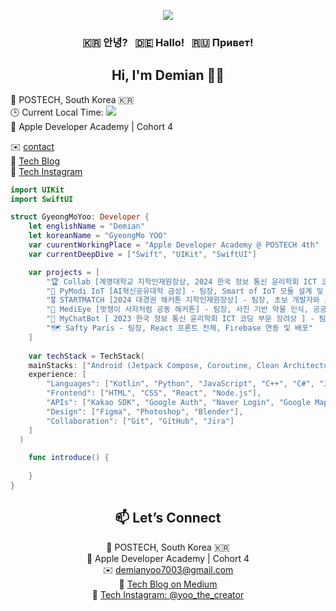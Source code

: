 <!-- 🔥 애니메이션 배너 (색상 커스터마이징) -->
<p align="center">
  <img src="https://capsule-render.vercel.app/api?type=waving&color=0:4facfe,100:00f2fe&height=280&section=header&text=Support%20Your%20Life%20By%20My%20Creation&fontSize=45&fontAlign=50&fontAlignY=40&desc=Crafting%20Focus%20With%20Code&descSize=20&descAlign=50&descAlignY=65"/>
</p>

<h3 align="center">🇰🇷 안녕? &nbsp; 🇩🇪 Hallo! &nbsp; 🇷🇺 Привет!</h3>
<h2 align="center">Hi, I'm Demian 🧑‍💻</h2>

<p align="center">

  <!-- 📍 Location -->
📍 POSTECH, South Korea 🇰🇷 <br>
🕒 Current Local Time: <img src="https://img.shields.io/badge/KST-UTC%2B9-blue?style=flat-square" /> <br>
🍎 Apple Developer Academy | Cohort 4 <br>

✉️ <a href="mailto:demianyoo7003@gmail.com">contact</a> <br>
📝 <a href="https://medium.com/@ykm7003">Tech Blog</a> <br>
📸 <a href="https://www.instagram.com/yoo_the_creator">Tech Instagram</a>

</p>

```swift
import UIKit
import SwiftUI

struct GyeongMoYoo: Developer {
    let englishName = "Demian"
    let koreanName = "GyeongMo YOO"
    var cuurentWorkingPlace = "Apple Developer Academy @ POSTECH 4th"
    var currentDeepDive = ["Swift", "UIKit", "SwiftUI"]

    var projects = [
        "🏆 Collab [계명대학교 지학인재원장상, 2024 한국 정보 통신 윤리학회 ICT 코딩 부문 우수상] - 팀장, 전체 앱 기획, 디자인, Android 앱 개발 담당",
        "🥇 PyModi IoT [AI혁신공유대학 금상] - 팀장, Smart of IoT 모듈 설계 및 섹션별 하드웨어 제어 개발",
        "🎖️ STARTMATCH [2024 대경권 해커톤 지학인재원장상] - 팀장, 초보 개발자와 스타트업 연결 플랫폼 기획 및 Android 앱 개발",
        "📱 MediEye [멋쟁이 사자처럼 공동 해커톤] - 팀장, 사진 기반 약물 인식, 공공 API 연동, React Native 앱 개발",
        "🧠 MyChatBot [ 2023 한국 정보 통신 윤리학회 ICT 코딩 부문 장려상 ] - 팀장, ChatGPT 기반 Python 데스크탑 챗봇",
        "🗺️ Safty Paris - 팀장, React 프론트 전체, Firebase 연동 및 배포"
    ]
    
    var techStack = TechStack(
    mainStacks: ["Android (Jetpack Compose, Coroutine, Clean Architecture)", "iOS (Swift, UIKit, SwiftUI)"],
    experience: [
        "Languages": ["Kotlin", "Python", "JavaScript", "C++", "C#", "Java"],
        "Frontend": ["HTML", "CSS", "React", "Node.js"],
        "APIs": ["Kakao SDK", "Google Auth", "Naver Login", "Google Maps", "Geocode", "Places", "서울시 버스 API", "공공 약 API"],
        "Design": ["Figma", "Photoshop", "Blender"],
        "Collaboration": ["Git", "GitHub", "Jira"]
    ]
  )

    func introduce() {
      
    }
}
```
<h2 align="center">📫 Let’s Connect</h2>

<p align="center">
  📍 POSTECH, South Korea 🇰🇷 <br>
  🍎 Apple Developer Academy | Cohort 4 <br>
  ✉️ <a href="mailto:demianyoo7003@gmail.com">demianyoo7003@gmail.com</a> <br>
  📝 <a href="https://medium.com/@ykm7003">Tech Blog on Medium</a> <br>
  📸 <a href="https://www.instagram.com/yoo_the_creator">Tech Instagram: @yoo_the_creator</a>
</p>






